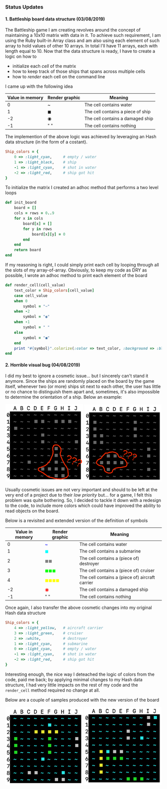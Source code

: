 ### Status Updates ###

#### 1. Battleship board data structure (03/08/2019) ####

The Battleship game I am creating revolves around the concept of maintaining a 10x10 matrix with data in it. To achieve such requirement, I am using the Ruby built-in Array class and am also using each element of such array to hold values of other 10 arrays. In total I'll have 11 arrays, each with length equal to 10.
Now that the data structure is ready, I have to create a logic on how to
 * initialize each *cell* of the matrix
 * how to keep track of those ships that spans across multiple cells
 * how to *render* each cell on the command line

I came up with the following idea

Value in memory | Render graphic | Meaning
------------ | ------------- | -------------
0 | ~ | The cell contains water
1 | ◼ | The cell contains a piece of ship
-2 | ◉ | The cell contains a damaged ship
-1 | " " | The cell contains nothing

The implemention of the above logic was achieved by leveraging an Hash data structure (in the form of a costant).

```Ruby
Ship_colors = {
    0 => :light_cyan,     # empty / water
    1 => :light_black,    # ship
    -1 => :light_cyan,    # shot in water
    -2 => :light_red,     # ship got hit
}
```

To initialize the matrix I created an adhoc method that performs a two level loops

```ruby
def init_board
    board = []
    cols = rows = 0..9
    for x in cols
        board[x] = []
        for y in rows
            board[x][y] = 0
        end
    end
    return board
end
```

If my reasoning is right, I could simply print each cell by looping through all the slots of my array-of-array. Obviously, to keep my code as DRY as possible, I wrote an adhoc method to print each element of the board

```Ruby
def render_cell(cell_value)
    text_color = Ship_colors[cell_value]
    case cell_value
    when 0
        symbol = "~"
    when -2
        symbol = "◉"
    when -1 
        symbol = " "
    else
        symbol = "◼"
    end
    print "#{symbol}".colorize(:color => text_color, :background => :black)
end
```

#### 2. Horrible visual bug (04/08/2019) ####

I did my best to ignore a cosmetic issue... but I sincerely can't stand it anymore.
Since the ships are randomly placed on the board by the game itself, whenever two (or more) ships sit next to each other, the user has little or no chance to distinguish them apart and, sometimes, it's also impossible to determine the orientation of a ship.
Below an example:

<img src="docs/01_board_render.png" alt="Cosmetic issue" width="250"/> <img src="docs/02_board_render.png" alt="Cosmetic issue" width="250"/>

Usually cosmetic issues are not very important and should to be left at the very end of a project due to their *low priority* but... for a game, I felt this problem was quite bothering. So, I decided to tackle it down with a redesign to the code, to include more colors which could have improved the ability to read objects on the board.

Below is a revisited and extended version of the definition of symbols

Value in memory | Render graphic | Meaning
------------ | ------------- | -------------
0 | <span style='color:blue'>~</span> | The cell contains water
1 | <span style='color:cyan'>◼</span> | The cell contains a submarine
2 | <span style='color:gray'>◼◼</span> | The cell contains a (piece of) destroyer
3 | <span style='color:lime'>◼◼◼</span> | The cell contains a (piece of) cruiser
4 | <span style='color:yellow'>◼◼◼◼</span> | The cell contains a (piece of) aircraft carrier
-2 | <span style='color:red'>◉</span> | The cell contains a damaged ship
-1 | " " | The cell contains nothing

Once again, I also transfer the above cosmetic changes into my original Hash data structure

```Ruby
Ship_colors = {
    4 => :light_yellow,   # aircraft carrier
    3 => :light_green,    # cruiser
    2 => :white,          # destroyer
    1 => :light_cyan,     # submarine
    0 => :light_cyan,     # empty / water
    -1 => :light_cyan,    # shot in water
    -2 => :light_red,     # ship got hit
}
```

Interesting enough, the nice way I deteached the logic of colors from the code, paid me back; by applying minimal changes to my Hash data structure, I had very little impacts on the rest of my code and the `render_cell` method required no change at all.

Below are a couple of samples produced with the new version of the board

<img src="docs/04_board_render.png" alt="Cosmetic issue" width="250"/> <img src="docs/05_board_render.png" alt="Cosmetic issue" width="250"/>